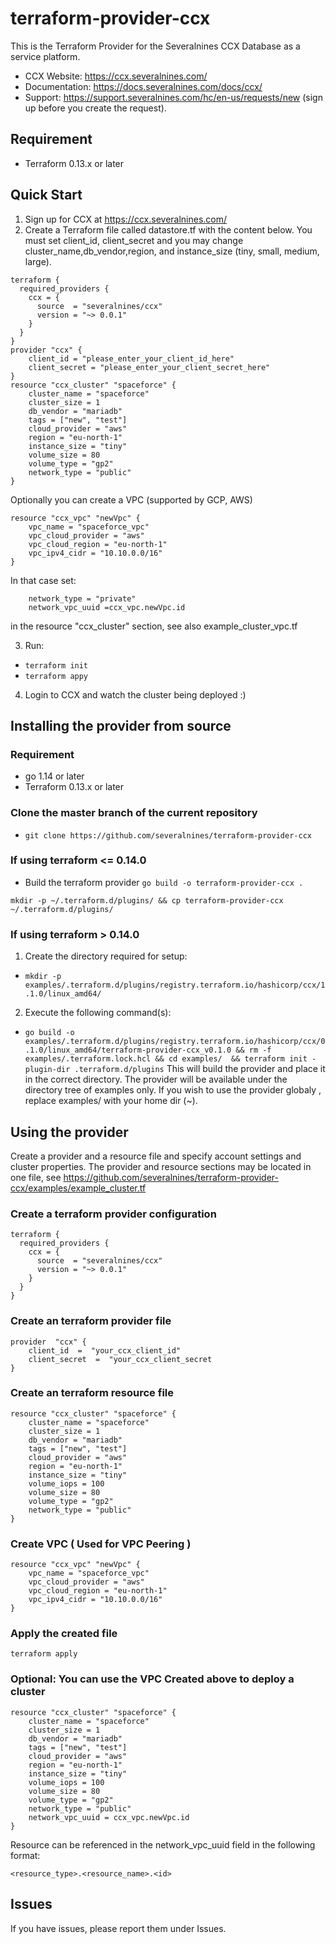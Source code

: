 
# terraform-provider-ccx

This is the Terraform Provider for the Severalnines CCX Database as a service platform.
- CCX Website: https://ccx.severalnines.com/
- Documentation: https://docs.severalnines.com/docs/ccx/
- Support: https://support.severalnines.com/hc/en-us/requests/new (sign up before you create the request).

## Requirement
- Terraform 0.13.x or later

## Quick Start
1. Sign up for CCX at https://ccx.severalnines.com/
2. Create a Terraform file called datastore.tf with the content below. You must set client_id, client_secret and you may change cluster_name,db_vendor,region, and instance_size (tiny, small, medium, large).
```
terraform {
  required_providers {
    ccx = {
      source  = "severalnines/ccx"
      version = "~> 0.0.1"
    }
  }
}
provider "ccx" {
    client_id = "please_enter_your_client_id_here"
    client_secret = "please_enter_your_client_secret_here"
}
resource "ccx_cluster" "spaceforce" {
    cluster_name = "spaceforce"
    cluster_size = 1
    db_vendor = "mariadb"
    tags = ["new", "test"]
    cloud_provider = "aws"
    region = "eu-north-1"
    instance_size = "tiny"
    volume_size = 80
    volume_type = "gp2"
    network_type = "public"
}
```
Optionally you can create a VPC (supported by GCP, AWS)
```
resource "ccx_vpc" "newVpc" {
    vpc_name = "spaceforce_vpc"
    vpc_cloud_provider = "aws"
    vpc_cloud_region = "eu-north-1"
    vpc_ipv4_cidr = "10.10.0.0/16"
}
```
In that case set:
```
    network_type = "private"
    network_vpc_uuid =ccx_vpc.newVpc.id
```
in the resource "ccx_cluster" section, see also example_cluster_vpc.tf

3. Run:
  * `terraform init`
  * `terraform appy`

4. Login to CCX and watch the cluster being deployed :)

## Installing the provider from source
### Requirement
- go 1.14 or later
- Terraform 0.13.x or later

### Clone the master branch of the current repository
 - `git clone https://github.com/severalnines/terraform-provider-ccx`
 
### If using terraform <= 0.14.0

 - Build the terraform provider
`go build -o terraform-provider-ccx .`

`mkdir -p ~/.terraform.d/plugins/ && cp terraform-provider-ccx ~/.terraform.d/plugins/`

### If using terraform > 0.14.0
1. Create the directory required for setup: 
- `mkdir -p examples/.terraform.d/plugins/registry.terraform.io/hashicorp/ccx/1.1.0/linux_amd64/`
2. Execute the following command(s): 
- `go build -o examples/.terraform.d/plugins/registry.terraform.io/hashicorp/ccx/0.1.0/linux_amd64/terraform-provider-ccx_v0.1.0 && rm -f examples/.terraform.lock.hcl && cd examples/  && terraform init -plugin-dir .terraform.d/plugins`
This will build the provider and place it in the correct directory. The provider will be available under the directory tree of examples only. If you wish to use the provider globaly , replace examples/ with your home dir (~).


## Using the provider

Create a provider and a resource file and specify account settings and cluster properties. The provider and resource sections may be located in one file, see https://github.com/severalnines/terraform-provider-ccx/examples/example_cluster.tf
### Create a terraform provider configuration
```
terraform {
  required_providers {
    ccx = {
      source  = "severalnines/ccx"
      version = "~> 0.0.1"
    }
  }
}
```
### Create an terraform provider file
```
provider  "ccx" {
	client_id  =  "your_ccx_client_id"
	client_secret  =  "your_ccx_client_secret
}
```
### Create an terraform resource file
```
resource "ccx_cluster" "spaceforce" {
    cluster_name = "spaceforce"
    cluster_size = 1
    db_vendor = "mariadb"
    tags = ["new", "test"]
    cloud_provider = "aws"
    region = "eu-north-1"
    instance_size = "tiny"
    volume_iops = 100
    volume_size = 80
    volume_type = "gp2"
    network_type = "public"
}
```
### Create VPC ( Used for VPC Peering )
```
resource "ccx_vpc" "newVpc" {
    vpc_name = "spaceforce_vpc"
    vpc_cloud_provider = "aws"
    vpc_cloud_region = "eu-north-1"
    vpc_ipv4_cidr = "10.10.0.0/16"
}
```

### Apply the created file
`terraform apply`

### Optional: You can use the VPC Created above to  deploy a cluster
```
resource "ccx_cluster" "spaceforce" {
    cluster_name = "spaceforce"
    cluster_size = 1
    db_vendor = "mariadb"
    tags = ["new", "test"]
    cloud_provider = "aws"
    region = "eu-north-1"
    instance_size = "tiny"
    volume_iops = 100
    volume_size = 80
    volume_type = "gp2"
    network_type = "public"
    network_vpc_uuid = ccx_vpc.newVpc.id
}
```
Resource can be referenced in the network_vpc_uuid field in the following format:
```
<resource_type>.<resource_name>.<id>
```
## Issues
If you have issues, please report them under Issues.
